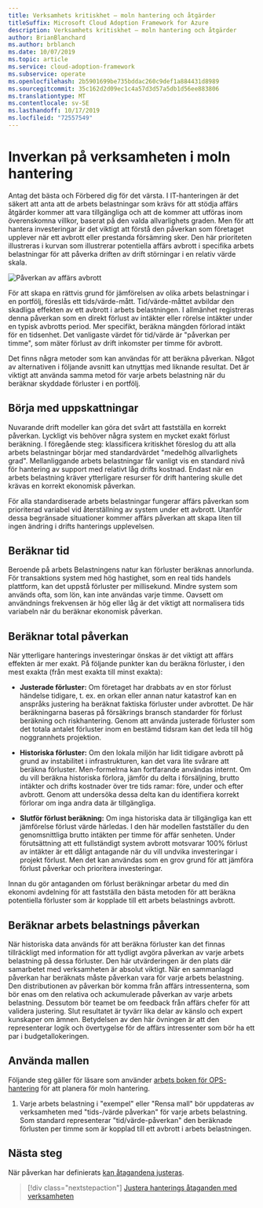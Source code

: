 ```yaml
---
title: Verksamhets kritiskhet – moln hantering och åtgärder
titleSuffix: Microsoft Cloud Adoption Framework for Azure
description: Verksamhets kritiskhet – moln hantering och åtgärder
author: BrianBlanchard
ms.author: brblanch
ms.date: 10/07/2019
ms.topic: article
ms.service: cloud-adoption-framework
ms.subservice: operate
ms.openlocfilehash: 2b5901699be735bddac260c9def1a884431d8989
ms.sourcegitcommit: 35c162d2d09ec1c4a57d3d57a5db1d56ee883806
ms.translationtype: MT
ms.contentlocale: sv-SE
ms.lasthandoff: 10/17/2019
ms.locfileid: "72557549"
---
```

# <a name="business-impact-in-cloud-management"></a>Inverkan på verksamheten i moln hantering

Antag det bästa och Förbered dig för det värsta. I IT-hanteringen är det säkert att anta att de arbets belastningar som krävs för att stödja affärs åtgärder kommer att vara tillgängliga och att de kommer att utföras inom överenskomna villkor, baserat på den valda allvarlighets graden. Men för att hantera investeringar är det viktigt att förstå den påverkan som företaget upplever när ett avbrott eller prestanda försämring sker. Den här prioriteten illustreras i kurvan som illustrerar potentiella affärs avbrott i specifika arbets belastningar för att påverka driften av drift störningar i en relativ värde skala.

![Påverkan av affärs avbrott](../../_images/manage/time-value-impact.png)

För att skapa en rättvis grund för jämförelsen av olika arbets belastningar i en portfölj, föreslås ett tids/värde-mått. Tid/värde-måttet avbildar den skadliga effekten av ett avbrott i arbets belastningen. I allmänhet registreras denna påverkan som en direkt förlust av intäkter eller rörelse intäkter under en typisk avbrotts period. Mer specifikt, beräkna mängden förlorad intäkt för en tidsenhet. Det vanligaste värdet för tid/värde är "påverkan per timme", som mäter förlust av drift inkomster per timme för avbrott.

Det finns några metoder som kan användas för att beräkna påverkan. Något av alternativen i följande avsnitt kan utnyttjas med liknande resultat. Det är viktigt att använda samma metod för varje arbets belastning när du beräknar skyddade förluster i en portfölj.

## <a name="start-with-estimates"></a>Börja med uppskattningar

Nuvarande drift modeller kan göra det svårt att fastställa en korrekt påverkan. Lyckligt vis behöver några system en mycket exakt förlust beräkning. I föregående steg: klassificera kritiskhet föreslog du att alla arbets belastningar börjar med standardvärdet "medelhög allvarlighets grad". Mellanliggande arbets belastningar får vanligt vis en standard nivå för hantering av support med relativt låg drifts kostnad. Endast när en arbets belastning kräver ytterligare resurser för drift hantering skulle det krävas en korrekt ekonomisk påverkan.

För alla standardiserade arbets belastningar fungerar affärs påverkan som prioriterad variabel vid återställning av system under ett avbrott. Utanför dessa begränsade situationer kommer affärs påverkan att skapa liten till ingen ändring i drifts hanterings upplevelsen. 

## <a name="calculating-time"></a>Beräknar tid

Beroende på arbets Belastningens natur kan förluster beräknas annorlunda. För transaktions system med hög hastighet, som en real tids handels plattform, kan det uppstå förluster per millisekund. Mindre system som används ofta, som lön, kan inte användas varje timme. Oavsett om användnings frekvensen är hög eller låg är det viktigt att normalisera tids variabeln när du beräknar ekonomisk påverkan.

## <a name="calculating-total-impact"></a>Beräknar total påverkan

När ytterligare hanterings investeringar önskas är det viktigt att affärs effekten är mer exakt. På följande punkter kan du beräkna förluster, i den mest exakta (från mest exakta till minst exakta):

- **Justerade förluster:** Om företaget har drabbats av en stor förlust händelse tidigare, t. ex. en orkan eller annan natur katastrof kan en anspråks justering ha beräknat faktiska förluster under avbrottet. De här beräkningarna baseras på försäkrings bransch standarder för förlust beräkning och riskhantering. Genom att använda justerade förluster som det totala antalet förluster inom en bestämd tidsram kan det leda till hög noggrannhets projektion.

- **Historiska förluster:** Om den lokala miljön har lidit tidigare avbrott på grund av instabilitet i infrastrukturen, kan det vara lite svårare att beräkna förluster. Men-formelrna kan fortfarande användas internt. Om du vill beräkna historiska förlora, jämför du delta i försäljning, brutto intäkter och drifts kostnader över tre tids ramar: före, under och efter avbrott. Genom att undersöka dessa delta kan du identifiera korrekt förlorar om inga andra data är tillgängliga.

- **Slutför förlust beräkning:** Om inga historiska data är tillgängliga kan ett jämförelse förlust värde härledas. I den här modellen fastställer du den genomsnittliga brutto intäkten per timme för affär senheten. Under förutsättning att ett fullständigt system avbrott motsvarar 100% förlust av intäkter är ett dåligt antagande när du vill undvika investeringar i projekt förlust. Men det kan användas som en grov grund för att jämföra förlust påverkar och prioritera investeringar.

Innan du gör antaganden om förlust beräkningar arbetar du med din ekonomi avdelning för att fastställa den bästa metoden för att beräkna potentiella förluster som är kopplade till ett arbets belastnings avbrott.

## <a name="calculating-workload-impact"></a>Beräknar arbets belastnings påverkan

När historiska data används för att beräkna förluster kan det finnas tillräckligt med information för att tydligt avgöra påverkan av varje arbets belastning på dessa förluster. Den här utvärderingen är den plats där samarbetet med verksamheten är absolut viktigt. När en sammanlagd påverkan har beräknats måste påverkan vara för varje arbets belastning. Den distributionen av påverkan bör komma från affärs intressenterna, som bör enas om den relativa och ackumulerade påverkan av varje arbets belastning. Dessutom bör teamet be om feedback från affärs chefer för att validera justering. Slut resultatet är tyvärr lika delar av känslo och expert kunskaper om ämnen. Betydelsen av den här övningen är att den representerar logik och övertygelse för de affärs intressenter som bör ha ett par i budgetallokeringen.

## <a name="using-the-template"></a>Använda mallen

Följande steg gäller för läsare som använder [arbets boken för OPS-hantering](https://raw.githubusercontent.com/microsoft/CloudAdoptionFramework/master/manage/opsmanagementworkbook.xlsx) för att planera för moln hantering.

1. Varje arbets belastning i "exempel" eller "Rensa mall" bör uppdateras av verksamheten med "tids-/värde påverkan" för varje arbets belastning. Som standard representerar "tid/värde-påverkan" den beräknade förlusten per timme som är kopplad till ett avbrott i arbets belastningen.

## <a name="next-steps"></a>Nästa steg

När påverkan har definierats [kan åtagandena justeras](./commitment.md).

> [!div class="nextstepaction"]
> [Justera hanterings åtaganden med verksamheten](./commitment.md)
